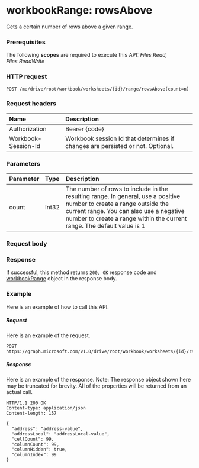 # workbookRange: rowsAbove

Gets a certain number of rows above a given range.

### Prerequisites
The following **scopes** are required to execute this API: _Files.Read,
Files.ReadWrite_
### HTTP request
<!-- { "blockType": "ignored" } -->
```http
POST /me/drive/root/workbook/worksheets/{id}/range/rowsAbove(count=n)

```
### Request headers
| Name       | Description|
|:---------------|:----------|
| Authorization  | Bearer {code}|
| Workbook-Session-Id  | Workbook session Id that determines if changes are persisted or not. Optional.|

### Parameters

| Parameter	   | Type	|Description|
|:---------------|:--------|:----------|
|count|Int32|The number of rows to include in the resulting range. In general, use a positive number to create a range outside the current range. You can also use a negative number to create a range within the current range. The default value is 1|

### Request body

### Response
If successful, this method returns `200, OK` response code and [workbookRange](../resources/range.md) object in the response body.

### Example
Here is an example of how to call this API.
##### Request
Here is an example of the request.
<!-- {
  "blockType": "request",
  "name": "workbookrange_rowsAbove"
}-->
```http
POST https://graph.microsoft.com/v1.0/drive/root/workbook/worksheets/{id}/range/rowsAbove(count=2)
```

##### Response
Here is an example of the response. Note: The response object shown here may be truncated for brevity. All of the properties will be returned from an actual call.
<!-- {
  "blockType": "response",
  "truncated": true,
  "@odata.type": "microsoft.graph.range"
} -->
```http
HTTP/1.1 200 OK
Content-type: application/json
Content-length: 157

{
  "address": "address-value",
  "addressLocal": "addressLocal-value",
  "cellCount": 99,
  "columnCount": 99,
  "columnHidden": true,
  "columnIndex": 99
}
```